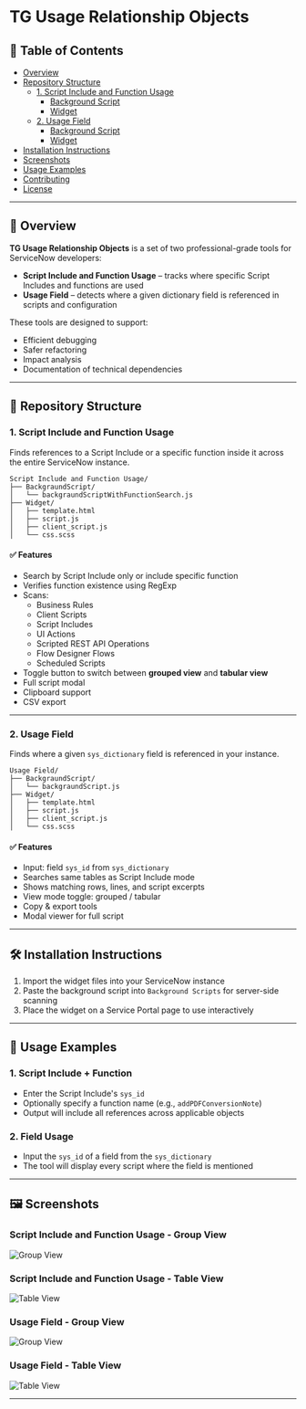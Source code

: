 # TG Usage Relationship Objects

## 📁 Table of Contents
- [Overview](#overview)
- [Repository Structure](#repository-structure)
  - [1. Script Include and Function Usage](#1-script-include-and-function-usage)
    - [Background Script](#background-script)
    - [Widget](#widget)
  - [2. Usage Field](#2-usage-field)
    - [Background Script](#background-script-1)
    - [Widget](#widget-1)
- [Installation Instructions](#installation-instructions)
- [Screenshots](#screenshots)
- [Usage Examples](#usage-examples)
- [Contributing](#contributing)
- [License](#license)

---

## 🧠 Overview

**TG Usage Relationship Objects** is a set of two professional-grade tools for ServiceNow developers:
- **Script Include and Function Usage** – tracks where specific Script Includes and functions are used
- **Usage Field** – detects where a given dictionary field is referenced in scripts and configuration

These tools are designed to support:
- Efficient debugging
- Safer refactoring
- Impact analysis
- Documentation of technical dependencies

---

## 📅 Repository Structure

### 1. Script Include and Function Usage

Finds references to a Script Include or a specific function inside it across the entire ServiceNow instance.

```
Script Include and Function Usage/
├── BackgraundScript/
│   └── backgraundScriptWithFunctionSearch.js
├── Widget/
│   ├── template.html
│   ├── script.js
│   ├── client_script.js
│   └── css.scss
```

#### ✅ Features
- Search by Script Include only or include specific function
- Verifies function existence using RegExp
- Scans:
  - Business Rules
  - Client Scripts
  - Script Includes
  - UI Actions
  - Scripted REST API Operations
  - Flow Designer Flows
  - Scheduled Scripts
- Toggle button to switch between **grouped view** and **tabular view**
- Full script modal
- Clipboard support
- CSV export

---

### 2. Usage Field

Finds where a given `sys_dictionary` field is referenced in your instance.

```
Usage Field/
├── BackgraundScript/
│   └── backgraundScript.js
├── Widget/
│   ├── template.html
│   ├── script.js
│   ├── client_script.js
│   └── css.scss
```

#### ✅ Features
- Input: field `sys_id` from `sys_dictionary`
- Searches same tables as Script Include mode
- Shows matching rows, lines, and script excerpts
- View mode toggle: grouped / tabular
- Copy & export tools
- Modal viewer for full script

---

## 🛠️ Installation Instructions

1. Import the widget files into your ServiceNow instance
2. Paste the background script into `Background Scripts` for server-side scanning
3. Place the widget on a Service Portal page to use interactively

---

## 🚀 Usage Examples

### 1. Script Include + Function
- Enter the Script Include's `sys_id`
- Optionally specify a function name (e.g., `addPDFConversionNote`)
- Output will include all references across applicable objects

### 2. Field Usage
- Input the `sys_id` of a field from the `sys_dictionary`
- The tool will display every script where the field is mentioned

---

## 🖼️ Screenshots

### Script Include and Function Usage - Group View
![Group View](https://raw.githubusercontent.com/ServiceNow-Tsvetomir-PDI-Lab/TG-Usage-Relationship-Objects/main/Images/script_include_group_view.png)

### Script Include and Function Usage - Table View
![Table View](https://raw.githubusercontent.com/ServiceNow-Tsvetomir-PDI-Lab/TG-Usage-Relationship-Objects/main/Images/script_include_table_view.png)

### Usage Field - Group View
![Group View](https://raw.githubusercontent.com/ServiceNow-Tsvetomir-PDI-Lab/TG-Usage-Relationship-Objects/main/Images/usage_field_group_view.png)

### Usage Field - Table View
![Table View](https://raw.githubusercontent.com/ServiceNow-Tsvetomir-PDI-Lab/TG-Usage-Relationship-Objects/main/Images/usage_field_table_view.png)

---
